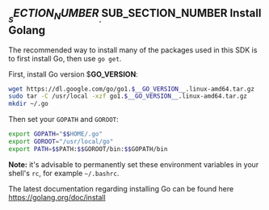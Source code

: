 
## $__SECTION_NUMBER__.$__SUB_SECTION_NUMBER__ Install Golang

The recommended way to install many of the packages used in this SDK
is to first install Go, then use `go get`.

First, install Go version $__GO_VERSION__:

```bash
wget https://dl.google.com/go/go1.$__GO_VERSION__.linux-amd64.tar.gz
sudo tar -C /usr/local -xzf go1.$__GO_VERSION__.linux-amd64.tar.gz
mkdir ~/.go
```

Then set your `GOPATH` and `GOROOT`:

```bash
export GOPATH="$$HOME/.go"
export GOROOT="/usr/local/go"
export PATH=$$PATH:$$GOROOT/bin:$$GOPATH/bin
```

**Note:** it's advisable to permanently set these environment variables
 in your shell's `rc`, for example `~/.bashrc`.

The latest documentation regarding installing Go can be found here
<https://golang.org/doc/install>
